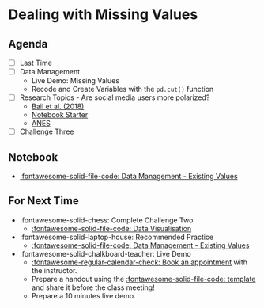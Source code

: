 # Dealing with Missing Values

## Agenda
- [ ] Last Time
- [ ] Data Management
    - Live Demo:  Missing Values
    - Recode and Create Variables with the `pd.cut()` function
- [ ] Research Topics - Are social media users more polarized?
    - [Bail et al. (2018)](https://www.pnas.org/content/115/37/9216?mod=article_inline)
    - [Notebook Starter](https://colab.research.google.com/github/mickaeltemporao/itds/blob/main/materials/research-01-social-media-polarization.ipynb)
    - [ANES](https://sda.berkeley.edu/sdaweb/docs/nes2020/DOC/hcbk.htm)
- [ ] Challenge Three

## Notebook
- [:fontawesome-solid-file-code: Data Management - Existing Values](https://colab.research.google.com/github/mickaeltemporao/itds/blob/main/materials/06-data-management-existing-values.ipynb)

## For Next Time
- :fontawesome-solid-chess: Complete Challenge Two
    - [:fontawesome-solid-file-code: Data Visualisation](https://colab.research.google.com/github/mickaeltemporao/itds/blob/main/materials/assignment-3.ipynb)
- :fontawesome-solid-laptop-house: Recommended Practice
    - [:fontawesome-solid-file-code: Data Management - Existing Values](https://colab.research.google.com/github/mickaeltemporao/itds/blob/main/materials/06-data-management-existing-values.ipynb)
- :fontawesome-solid-chalkboard-teacher: Live Demo
    - [:fontawesome-regular-calendar-check: Book an appointment](https://calendly.com/mickaeltemporao/one-on-one) with the instructor.
    - Prepare a handout using the [:fontawesome-solid-file-code: template](https://colab.research.google.com/github/mickaeltemporao/ids-materials/blob/main/handout-template.ipynb) and share it before the class meeting!
    - Prepare a 10 minutes live demo.


